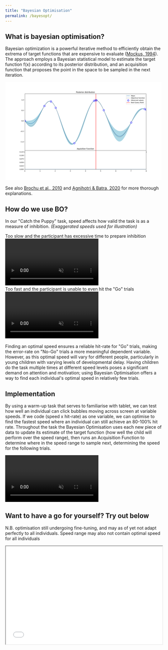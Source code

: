 ```yaml
---
title: "Bayesian Optimisation"
permalink: /bayesopt/
---
```


## What is bayesian optimisation?
Bayesian optimization is a powerful iterative method to efficiently obtain the extrema of target functions that are expensive to evaluate ([Mockus, 1994](https://www.nature.com/articles/s41467-018-03657-3.pdf)). The approach employs a Bayesian statistical model to estimate the target function f(x) according to its posterior distribution, and an acquisition function that proposes the point in the space to be sampled in the next iteration.

![Alt Text](bayesopt.gif?raw=true)

See also [Brochu et al., 2010](https://arxiv.org/abs/1012.2599) and [Agnihotri & Batra, 2020](https://distill.pub/2020/bayesian-optimization/) for more thorough explanations.

## How do we use BO?

In our "Catch the Puppy" task, speed affects how valid the task is as a measure of inhibition.
_(Exaggerated speeds used for illustration)_
<div class="FlexContainer">
  <div class="FlexContainerCol">
    <div>Too slow and the participant has excessive time to prepare inhibition</div>
    <div class="FlexContainer">
      <video id="GNGSlow" src="Video/GNGslow.mp4" autoplay muted loop preload></video>
    </div>
  </div>
  <div class="FlexContainerCol">
    <div>Too fast and the participant is unable to even hit the "Go" trials</div>
    <div class="FlexContainer">
      <video id="GNGFast" src="Video/GNGfast.mp4" autoplay muted loop preload></video>
    </div>
  </div>
</div>

Finding an optimal speed ensures a reliable hit-rate for "Go" trials, making the error-rate on "No-Go" trials a more meaningful dependent variable. However, as this optimal speed will vary for different people, particularly in young children with varying levels of developmental delay. Having children do the task multiple times at different speed levels poses a significant demand on attention and motivation; using Bayesian Optimisation offers a way to find each individual's optimal speed in relatively few trials.

## Implementation
By using a warm-up task that serves to familiarise with tablet, we can test how well an individual can click bubbles moving across screen at variable speeds.
If we code (speed x hit-rate) as one variable, we can optimise to find the fastest speed where an individual can still achieve an 80-100% hit rate. Throughout the task the Bayesian Optimisation uses each new piece of data to update its estimate of the target function (how well the child will perform over the speed range), then runs an Acquisition Function to determine where in the speed range to sample next, determining the speed for the following trials.

<div class="FlexContainer">
  <div class="FlexContainerCol">
    <div class="FlexContainer">
      <video id="BAO" src="Video/BOBubbles.mp4" autoplay muted loop preload></video>
    </div>
  </div>
</div>

## Want to have a go for yourself? Try out below
N.B. optimisation still undergoing fine-tuning, and may as of yet not adapt perfectly to all individuals. Speed range may also not contain optimal speed for all individuals

<div style="position:relative;padding-bottom:62.5%;">
  <iframe style="width:100%;height:100%;position:absolute;left:0px;top:0px;" src="Bubbles/index.html"></iframe>
</div>
  
<script>
var vid = document.getElementById("myVideo");
function toggleMute(el) { 
    var vidId = el.getAttribute('controlledVideoId');
    var vid = document.getElementById(vidId);
    vid.muted = !vid.muted;
    el.src = vid.muted ? "../volumeOff.png" : "../volumeOn.png";
}
</script>
